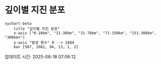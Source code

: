 # 깊이별 지진 분포

```mermaid
xychart-beta
    title "깊이별 지진 분포"
    x-axis ["0-10km", "11-30km", "31-70km", "71-150km", "151-300km", "300km+"]
    y-axis "발생 횟수" 0 --> 1684
    bar [587, 1682, 94, 13, 1, 2]
```

업데이트 시간: 2025-08-18 07:06:12
